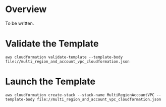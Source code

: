 # Overview
To be written.

# Validate the Template

`aws cloudformation validate-template --template-body file://multi_region_and_account_vpc_cloudformation.json`

# Launch the Template

`aws cloudformation create-stack --stack-name MultiRegionAccountVPC --template-body file://multi_region_and_account_vpc_cloudformation.json`
